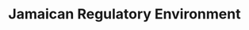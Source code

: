 ---
templateKey: 'jamaican-regulatory-environment'
path: /regulation/jamaican-regulatory-environment
title: Jamaican Regulatory Environment
image: /img/regulation/jamaican-regulatory-environment_hero-image@2x.jpg
mainpitch:
  description: >
    The Cannabis Licensing Authority (CLA), an agency of the Ministry of Industry, Commerce, Agriculture and Fisheries, was established in 2015 under the Dangerous Drug (Amendment) Act, (DDA) with a specific role to establish and regulate Jamaica’s legal ganja and hemp industry.


    **Regulatory regime applicable to AFJ’s operations in Jamaica**


    Regarding the medical cannabis industry in Jamaica, the Dangerous Drug Act (DDA Act) Amendment of 2015 (Amended DDA), which came into operation on the 15th day of April, 2015, principally gives the Cannabis Licensing Authority (CLA), which operates under the Ministry of Industry, Commerce, Agriculture and Fisheries (MICAF), the power to issue licences, permits and authorizations, as may be appropriate, for the handling of hemp and marijuana (ganja) for medical, therapeutic or scientific purposes. Specifically, the CLA regulates the use, cultivation, processing, importation, exportation, transit, manufacture, sale, possession and distribution of hemp and marijuana for medicinal purposes, including research, clinical trials, therapy and treatment and the manufacture of nutraceuticals and pharmaceuticals. The CLA is also charged with monitoring and otherwise regulating persons who have been issued licences, permits and authorizations and is specifically mandated to ensure that regulations do not contravene Jamaica’s international obligations. The CLA is comprised of representatives from several Ministries that are engaged with issues relating to ganja, the Attorney General’s Department, the National Council on Drug Abuse, academia, civil society groups and other non-governmental community-based and faith-based organizations.


    As a matter of principle, the Jamaican government, and by extension the CLA, is strongly against the use or handling of marijuana by children, teenagers, adolescents and at-risk adults. As part of its efforts to ensure the protection of such groups, the CLA is directed to work with the National Council on Drug Abuse (NCDA) to educate at-risk groups about the potential negative effects of the drug, and the Jamaican government funds programs administered by the NCDA. Accordingly, the Amended DDA authorized the Minister of Finance to direct that a percentage of the revenues earned from issuing licences, permits and authorizations relating to ganja and hemp be used for:
  list: >

     * Strengthening the capacity and programs of the NCDA

     * Strengthening Jamaica’s mental health institutions

     * Funding scientific and medical research into ganja and hemp

     * Supporting the regulatory arrangements of the CLA

---